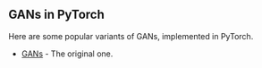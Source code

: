 GANs in PyTorch
---

Here are some popular variants of GANs, implemented in PyTorch.

* [GANs](GAN) - The original one.
